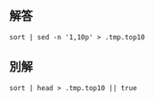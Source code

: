## 解答

```
sort | sed -n '1,10p' > .tmp.top10
```

## 別解


```
sort | head > .tmp.top10 || true
```
